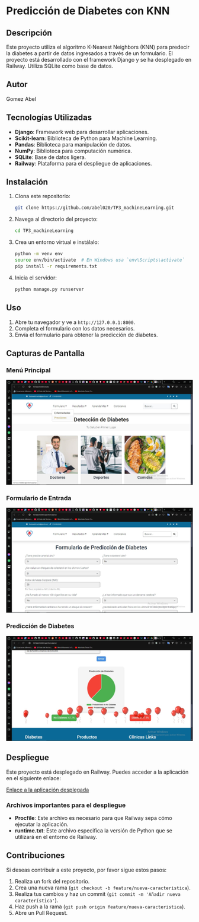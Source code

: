 # Predicción de Diabetes con KNN

## Descripción

Este proyecto utiliza el algoritmo K-Nearest Neighbors (KNN) para predecir la diabetes a partir de datos ingresados a través de un formulario. El proyecto está desarrollado con el framework Django y se ha desplegado en Railway. Utiliza SQLite como base de datos.

## Autor

Gomez Abel

## Tecnologías Utilizadas

- **Django**: Framework web para desarrollar aplicaciones.
- **Scikit-learn**: Biblioteca de Python para Machine Learning.
- **Pandas**: Biblioteca para manipulación de datos.
- **NumPy**: Biblioteca para computación numérica.
- **SQLite**: Base de datos ligera.
- **Railway**: Plataforma para el despliegue de aplicaciones.

## Instalación

1. Clona este repositorio:
   ```bash
   git clone https://github.com/abel020/TP3_machineLearning.git
   ```

2. Navega al directorio del proyecto:
   ```bash
   cd TP3_machineLearning
   ```

3. Crea un entorno virtual e instálalo:
   ```bash
   python -m venv env
   source env/bin/activate  # En Windows usa `env\Scripts\activate`
   pip install -r requirements.txt
   ```

4. Inicia el servidor:
   ```bash
   python manage.py runserver
   ```

## Uso

1. Abre tu navegador y ve a `http://127.0.0.1:8000`.
2. Completa el formulario con los datos necesarios.
3. Envía el formulario para obtener la predicción de diabetes.

## Capturas de Pantalla

### Menú Principal
![Menú Principal](Api/static/imagenes/Menu.jpeg)

### Formulario de Entrada
![Formulario de Entrada](Api/static/imagenes/Formulario.jpeg)

### Predicción de Diabetes
![Predicción de Diabetes](Api/static/imagenes/Prediccion.jpeg)

## Despliegue

Este proyecto está desplegado en Railway. Puedes acceder a la aplicación en el siguiente enlace:

[Enlace a la aplicación desplegada](https://tp3machinelearning-production.up.railway.app)

### Archivos importantes para el despliegue

- **Procfile**: Este archivo es necesario para que Railway sepa cómo ejecutar la aplicación.
- **runtime.txt**: Este archivo especifica la versión de Python que se utilizará en el entorno de Railway.

## Contribuciones

Si deseas contribuir a este proyecto, por favor sigue estos pasos:

1. Realiza un fork del repositorio.
2. Crea una nueva rama (`git checkout -b feature/nueva-caracteristica`).
3. Realiza tus cambios y haz un commit (`git commit -m 'Añadir nueva característica'`).
4. Haz push a la rama (`git push origin feature/nueva-caracteristica`).
5. Abre un Pull Request.



